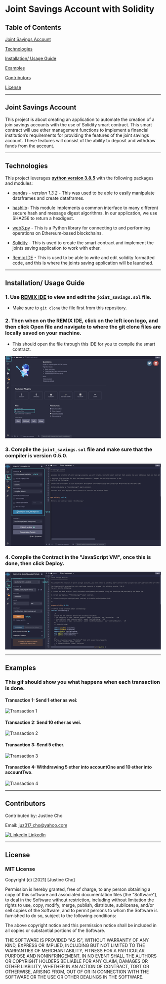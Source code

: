 # Joint Savings Account with Solidity

## Table of Contents

[Joint Savings Account](https://github.com/juzcho/Module-20-Challenge-Joint-Savings-Account#joint-savings-account)

[Technologies](https://github.com/juzcho/Module-20-Challenge-Joint-Savings-Account#technologies)

[Installation/ Usage Guide](https://github.com/juzcho/Module-20-Challenge-Joint-Savings-Account#installation-usage-guide)

[Examples](https://github.com/juzcho/Module-20-Challenge-Joint-Savings-Account#examples)

[Contributors](https://github.com/juzcho/Module-20-Challenge-Joint-Savings-Account#contributors)

[License](https://github.com/juzcho/Module-20-Challenge-Joint-Savings-Account#license)

---

## Joint Savings Account

This project is about creating an application to automate the creation of a join savings accounts with the use of Solidity smart contract. This smart contract will use ether management functions to implement a financial institution’s requirements for providing the features of the joint savings account. These features will consist of the ability to deposit and withdraw funds from the account.

---

## Technologies

This project leverages **[python version 3.8.5](https://www.python.org/downloads/)** with the following packages and modules:

* [pandas](https://pandas.pydata.org/docs/) - *version 1.3.2* - This was used to be able to easily manipulate dataframes and create dataframes.

* [hashlib](https://docs.python.org/3/library/hashlib.html)- This module implements a common interface to many different secure hash and message digest algorithms. In our application, we use SHA256 to return a hexdigest.

* [web3.py](https://web3py.readthedocs.io/en/stable/overview.html) - This is a Python library for connecting to and performing operations on Ethereum-based blockchains.

* [Solidity](https://docs.soliditylang.org/en/v0.8.9/) - This is used to create the smart contract and implement the joints saving application to work with ether.

* [Remix IDE](https://remix.ethereum.org/) - This is used to be able to write and edit solidity formatted code, and this is where the joints saving application will be launched.

---
## Installation/ Usage Guide

### 1. Use [REMIX IDE](https://remix.ethereum.org/) to view and edit the `joint_savings.sol` file.

- Make sure to `git clone` the file first from this repository. 

### 2. Then when on the REMIX IDE, click on the left icon logo, and then click Open file and navigate to where the git clone files are locally saved on your machine.

- This should open the file through this IDE for you to compile the smart contract.

![Remix IDE Open](./Images/remix_ide_open_file.png)

### 3. Compile the `joint_savings.sol` file and make sure that the compiler is version 0.5.0.

![Remix IDE Compile](./Images/remix_ide_compile.png)

### 4. Compile the Contract in the "JavaScript VM", once this is done, then click Deploy.

![Remix IDE Javascript](./Images/remix_ide_javascript.png)


---
## Examples

### **This gif should show you what happens when each transaction is done.** 

#### **Transaction 1: Send 1 ether as wei:**

![Transaction 1](./Execution_Results/transaction_1_send_1ether.gif)

#### **Transaction 2: Send 10 ether as wei.**

![Transaction 2](./Execution_Results/transaction_2_send_10ether.gif)

#### **Transaction 3: Send 5 ether.**

![Transaction 3](./Execution_Results/transaction_3_send_5ether.gif)

#### **Transaction 4: Withdrawing 5 ether into accountOne and 10 ether into accountTwo.**
![Transaction 4](./Execution_Results/withdraw_transaction.gif)

---

## Contributors

Contributed by: Justine Cho

Email: juz317_cho@yahoo.com

[![Linkedin](https://i.stack.imgur.com/gVE0j.png) LinkedIn](https://www.linkedin.com/in/justinecho)

---

## License

### **MIT License**

Copyright (c) [2021] [Justine Cho]

Permission is hereby granted, free of charge, to any person obtaining a copy
of this software and associated documentation files (the "Software"), to deal
in the Software without restriction, including without limitation the rights
to use, copy, modify, merge, publish, distribute, sublicense, and/or sell
copies of the Software, and to permit persons to whom the Software is
furnished to do so, subject to the following conditions:

The above copyright notice and this permission notice shall be included in all
copies or substantial portions of the Software.

THE SOFTWARE IS PROVIDED "AS IS", WITHOUT WARRANTY OF ANY KIND, EXPRESS OR
IMPLIED, INCLUDING BUT NOT LIMITED TO THE WARRANTIES OF MERCHANTABILITY,
FITNESS FOR A PARTICULAR PURPOSE AND NONINFRINGEMENT. IN NO EVENT SHALL THE
AUTHORS OR COPYRIGHT HOLDERS BE LIABLE FOR ANY CLAIM, DAMAGES OR OTHER
LIABILITY, WHETHER IN AN ACTION OF CONTRACT, TORT OR OTHERWISE, ARISING FROM,
OUT OF OR IN CONNECTION WITH THE SOFTWARE OR THE USE OR OTHER DEALINGS IN THE
SOFTWARE.
